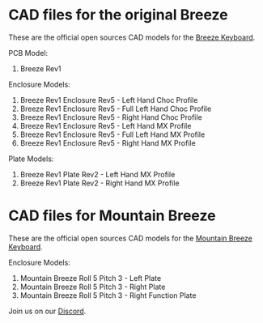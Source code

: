 # CAD files for the original Breeze
These are the official open sources CAD models for the [Breeze Keyboard](https://afternoonlabs.com/breeze).

PCB Model:
1. Breeze Rev1

Enclosure Models:
1. Breeze Rev1 Enclosure Rev5 - Left Hand Choc Profile
2. Breeze Rev1 Enclosure Rev5 - Full Left Hand Choc Profile
3. Breeze Rev1 Enclosure Rev5 - Right Hand Choc Profile
4. Breeze Rev1 Enclosure Rev5 - Left Hand MX Profile
5. Breeze Rev1 Enclosure Rev5 - Full Left Hand MX Profile
6. Breeze Rev1 Enclosure Rev5 - Right Hand MX Profile

Plate Models:
1. Breeze Rev1 Plate Rev2 - Left Hand MX Profile
1. Breeze Rev1 Plate Rev2 - Right Hand MX Profile

# CAD files for Mountain Breeze
These are the official open sources CAD models for the [Mountain Breeze Keyboard](https://afternoonlabs.com/mountain-breeze).

Enclosure Models:
1. Mountain Breeze Roll 5 Pitch 3 - Left Plate
2. Mountain Breeze Roll 5 Pitch 3 - Right Plate
3. Mountain Breeze Roll 5 Pitch 3 - Right Function Plate



Join us on our [Discord](https://discord.gg/9nsApe3GvG).
